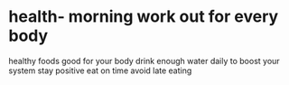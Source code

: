 # health- morning work out for every body
healthy foods good for your body 
drink enough water daily to boost your system 
stay positive 
eat on time 
avoid late eating 
